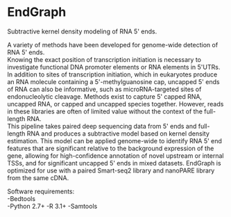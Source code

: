 # EndGraph
Subtractive kernel density modeling of RNA 5' ends.

  A variety of methods have been developed for genome-wide detection of RNA 5' ends.  
  Knowing the exact position of transcription initiation is necessary to investigate functional DNA promoter elements or RNA elements in 5'UTRs. In addition to sites of transcription initiation, which in eukaryotes produce an RNA molecule containing a 5'-methylguanosine cap, uncapped 5' ends of RNA can also be informative, such as microRNA-targeted sites of endonucleolytic cleavage. Methods exist to capture 5' capped RNA, uncapped RNA, or capped and uncapped species together. However, reads in these libraries are often of limited value without the context of the full-length RNA.  
  This pipeline takes paired deep sequencing data from 5' ends and full-length RNA and produces a subtractive model based on kernel density estimation. This model can be applied genome-wide to identify RNA 5' end features that are significant relative to the background expression of the gene, allowing for high-confidence annotation of novel upstream or internal TSSs, and for significant uncapped 5' ends in mixed datasets. EndGraph is optimized for use with a paired Smart-seq2 library and nanoPARE library from the same cDNA.
  
Software requirements:  
  -Bedtools  
  -Python 2.7+
  -R 3.1+
  -Samtools  

  